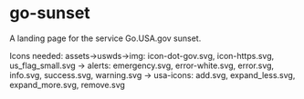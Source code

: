 # go-sunset

A landing page for the service Go.USA.gov sunset.

Icons needed:
assets->uswds->img:
icon-dot-gov.svg, icon-https.svg, us_flag_small.svg
-> alerts: emergency.svg, error-white.svg, error.svg, info.svg, success.svg, warning.svg
-> usa-icons: add.svg, expand_less.svg, expand_more.svg, remove.svg
